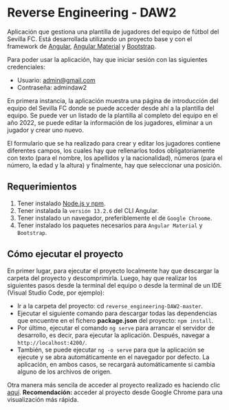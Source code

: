 # Reverse Engineering - DAW2

Aplicación que gestiona una plantilla de jugadores del equipo de fútbol del Sevilla FC. Está desarrollada utilizando un proyecto base y con el framework de [Angular](https://angular.io/), [Angular Material](https://material.angular.io/) y [Bootstrap](https://getbootstrap.com/).

Para poder usar la aplicación, hay que iniciar sesión con las siguientes credenciales:

* Usuario: admin@gmail.com
* Contraseña: admindaw2

En primera instancia, la aplicación muestra una página de introducción del equipo del Sevilla FC donde se puede acceder desde ahí a la plantilla del equipo. Se puede ver un listado de la plantilla al completo del equipo en el año 2022, se puede editar la información de los jugadores, eliminar a un jugador y crear uno nuevo.

El formulario que se ha realizado para crear y editar los jugadores contiene diferentes campos, los cuales hay que rellenarlos todos obligatoriamente con texto (para el nombre, los apellidos y la nacionalidad), números (para el número, la edad y la altura) y finalmente, hay que seleccionar una posición.


## Requerimientos

1. Tener instalado [Node.js y npm](https://nodejs.org/es/).
2. Tener instalada la `versión 13.2.6` del CLI Angular.
3. Tener instalado un navegador, preferiblemente el de `Google Chroome`.
4. Tener instalado los paquetes necesarios para `Angular Material` y `Bootstrap`.

## Cómo ejecutar el proyecto

En primer lugar, para ejecutar el proyecto localmente hay que descargar la carpeta del proyecto y descomprimirla. Luego, hay que realizar los siguientes pasos desde la terminal del equipo o desde la terminal de un IDE (Visual Studio Code, por ejemplo):

* Ir a la carpeta del proyecto: cd `reverse_engineering-DAW2-master`.
* Ejecutar el siguiente comando para descargar todas las dependencias que encuentre en el fichero **package.json** del proyecto: `npm install`.
* Por último, ejecutar el comando `ng serve` para arrancar el servidor de desarrollo, es decir, para ejecutar la aplicación. Después, navegar a `http://localhost:4200/`.
* También, se puede ejecutar `ng -o serve` para que la aplicación se ejecute y se abra automáticamente en el navegador por defecto. La aplicación, en ambos casos, se recargará automáticamente si cambia alguno de los archivos de origen.

Otra manera más sencila de acceder al proyecto realizado es haciendo clic [aquí](https://reverse-engineering-angular.netlify.app/). **Recomendación:** acceder al proyecto desde Google Chrome para una visualización más rápida. 
